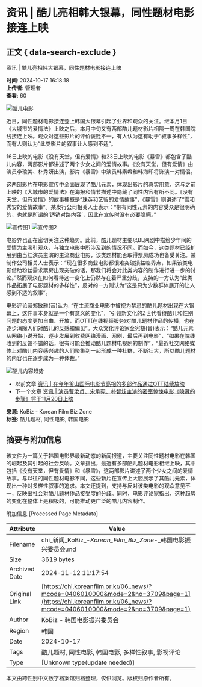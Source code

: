 # 资讯 | 酷儿亮相韩大银幕，同性题材电影接连上映

## 正文 { data-search-exclude }


资讯 | 酷儿亮相韩大银幕，同性题材电影接连上映

**时间**: 2024-10-17 16:18:18  
**上传者**: 管理者  
**查看**: 60  

![酷儿电影](/_UploadEditor/1711170473_BQisyvWE_1.jpg)

近日，同性题材电影接连登上韩国大银幕引起了业界和观众的关注。继本月1日《大城市的爱情法》上映之后，本月中旬又有两部酷儿题材影片相隔一周在韩国院线接连上映。观众对这些影片的评价褒贬不一，有人认为这有助于“叙事多样性”，而有人则认为“此类影片的叙事让人感到不适”。

16日上映的电影《没有天堂，但有爱情》和23日上映的电影《暴雪》都包含了酷儿内容，两部影片都讲述了两个少女之间的爱情故事。《没有天堂，但有爱情》由演员李瑜美、朴秀妍出演，影片《暴雪》中演员韩素希和韩海印将饰演一对情侣。

这两部影片在电影宣传中全面展现了酷儿元素，体现出影片的真实用意，这与之前上映的《大城市的爱情法》在海报和情节描述中隐藏了同性内容有所不同。《没有天堂，但有爱情》的故事梗概是“珠英和艺智的爱情故事”，《暴雪》则讲述了“雪和秀安的爱情故事”。某发行公司相关人士表示：“带有同性元素的内容受众是很明确的，也就是所谓的‘适销对路内容’，因此在宣传时没有必要隐瞒。”

![宣传图1](/_UploadEditor/1711170473_YBfKm9Jz_2.jpg) ![宣传图2](/_UploadEditor/1711170473_EqobvKke_3.jpg)

电影界也正在密切关注这种趋势。此前，酷儿题材主要以BL网剧中描绘少年间的爱情为主吸引观众，与独立电影中所涉及到的情况不同。而如今，这类题材已经扩展到由当红演员主演的主流商业电影，该类题材能否取得票房成功也备受关注。某制作公司相关人士表示：“现在很多商业电影都很难突破损益临界点，如果该类电影借助粉丝需求票房出现突破的话，那我们将会对此类内容的制作进行进一步的讨论。”然而观众在如何看待这一变化上仍然存在着严重分歧，支持的一方认为“此类作品拓展了电影题材的多样性”，反对的一方则认为“这是只为少数群体展开的让人感到不适的叙事”。

电影评论家郑敏雅(音)认为: “在主流商业电影中被视为禁忌的酷儿题材出现在大银幕上，这件事本身就是一个有意义的变化”，“引领新文化的Z世代看待酷儿和性别问题的态度更加自由、开放，而OTT(在线视频服务)对酷儿题材作品的传播，也在逐步消除人们对酷儿的反感和偏见”。大众文化评论家金宪植(音)表示：“酷儿元素从网络小说开始，逐步发展到收费网络漫画、网剧，最后再到电影”，“如果在院线收到的反馈不错的话，很有可能会推动酷儿题材电视剧的制作”，“最近社交网络媒体上对酷儿内容感兴趣的人们聚集到一起形成一种社群，不断壮大，所以酷儿题材的内容也在逐步成为一种体裁。”

![酷儿内容趋势](/_UploadEditor/1711170473_V4lqeCwz_kofic.jpg)

- 以前文章 [资讯 | 在今年釜山国际电影节亮相的多部作品通过OTT陆续放映](https://kbiznews.com)
- 下一个文章 [资讯 | 演员曹汝贞、宋承宪、朴智炫主演的密室惊悚电影《隐藏的步骤》将于11月20日上映](https://kbiznews.com)

**来源**: KoBiz - Korean Film Biz Zone  
**标签**: 酷儿题材, 同性电影, 韩国电影

## 摘要与附加信息

<!-- tcd_abstract -->
该文件为一篇关于韩国电影界最新动态的新闻报道，主要关注同性题材电影在韩国的崛起及其引起的社会反响。文章指出，最近有多部酷儿题材电影相继上映，其中包括《没有天堂，但有爱情》和《暴雪》，这两部影片讲述了两个少女之间的爱情故事。与以往的同性题材电影不同，这些新片在宣传上大胆展示了其酷儿元素，体现出一种对多样性叙事的追求。本文还提到，支持与反对该类电影的观众意见不一，反映出社会对酷儿题材作品接受度的分歧。同时，电影评论家指出，这种趋势的变化在整体上是积极的，可能推动更广泛的酷儿内容制作。
<!-- tcd_abstract_end -->

附加信息 [Processed Page Metadata]

| Attribute       | Value                                  |
|-----------------|----------------------------------------|
| Filename        | chi_新闻_KoBiz_-_Korean_Film_Biz_Zone_-_韩国电影振兴委员会.md                             |
| Size            | 3619 bytes                           |
| Archived Date   | 2024-11-12 11:17:54                             |
| Original Link   | [https://chi.koreanfilm.or.kr/06_news/?mcode=0406010000&mode=2&no=3709&page=1](https://chi.koreanfilm.or.kr/06_news/?mcode=0406010000&mode=2&no=3709&page=1)                       |
| Author          | KoBiz - 韩国电影振兴委员会                               |
| Region          | 韩国                               |
| Date            | 2024-10-17                                 |
| Tags            | 酷儿题材, 同性电影, 韩国电影, 多样性叙事, 影视评论                                 |
| Type            | [Unknown type(update needed)]                                 |
<!-- tcd_table_end -->

本文由跨性别中文数字档案馆归档整理，仅供浏览。版权归原作者所有。

